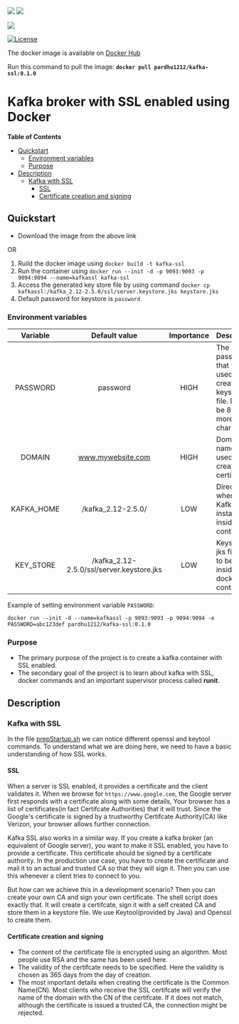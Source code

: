 ![](https://github.com/PardhuMadipalli/kafka-ssl-docker/workflows/Publish%20Docker%20image/badge.svg)  ![](https://github.com/PardhuMadipalli/kafka-ssl-docker/workflows/Shellcheck/badge.svg) 

![](https://img.shields.io/docker/pulls/pardhu1212/kafka-ssl?color=brightgreen&label=Docker%20Pulls)

[![License](https://img.shields.io/badge/License-Apache%202.0-blue.svg)](https://opensource.org/licenses/Apache-2.0)

The docker image is available on [Docker Hub](https://hub.docker.com/r/pardhu1212/kafka-ssl:0.1.0)

Run this command to pull the image: **`docker pull pardhu1212/kafka-ssl:0.1.0`**

# Kafka broker with SSL enabled using Docker
<!-- START doctoc generated TOC please keep comment here to allow auto update -->
<!-- DON'T EDIT THIS SECTION, INSTEAD RE-RUN doctoc TO UPDATE -->
**Table of Contents**

- [Quickstart](#quickstart)
  - [Environment variables](#environment-variables)
  - [Purpose](#purpose)
- [Description](#description)
  - [Kafka with SSL](#kafka-with-ssl)
    - [SSL](#ssl)
    - [Certificate creation and signing](#certificate-creation-and-signing)

<!-- END doctoc generated TOC please keep comment here to allow auto update -->
    
## Quickstart
- Download the image from the above link 
 
 OR
 
1. Ruild the docker image using `docker build -t kafka-ssl`
2. Run the container using `docker run --init -d -p 9093:9093 -p 9094:9094 --name=kafkassl kafka-ssl`
3. Access the generated key store file by using command `docker cp kafkassl:/kafka_2.12-2.5.0/ssl/server.keystore.jks keystore.jks`
4. Default password for keystore is `password`

### Environment variables

| Variable   | Default value                             | Importance | Description                                                                                | 
|:----------:|:-----------------------------------------:|:----------:|:-------------------------------------------------------------------------------------------|
| PASSWORD   | password                                  | HIGH       | The password that will be used to create keystore file. Must be 8 or more characters.      |
| DOMAIN     | www.mywebsite.com                         | HIGH       | Domain name to be used while creating the certificate.                                     |
| KAFKA_HOME | /kafka_2.12-2.5.0/                        | LOW        | Directory where Kafka is installed inside the container.                                   |
| KEY_STORE  | /kafka_2.12-2.5.0/ssl/server.keystore.jks | LOW        | Keystore jks file path to be used inside docker container.                                 | 


Example of setting environment variable `PASSWORD`: 
```
docker run --init -d --name=kafkassl -p 9093:9093 -p 9094:9094 -e PASSWORD=abc123def pardhu1212/kafka-ssl:0.1.0
```


### Purpose
- The primary purpose of the project is to create a kafka container with SSL enabled.
- The secondary goal of the project is to learn about kafka with SSL, docker commands and an important supervisor process called **runit**.

## Description

### Kafka with SSL

In the file [prepStartup.sh](https://github.com/PardhuMadipalli/kafka-ssl-docker/blob/master/prepStartup.sh) we can notice different openssl and keytool commands. To understand what we are doing here, we need to have a basic understanding of how SSL works.

#### SSL
When a server is SSL enabled, it provides a certificate and the client validates it. When we browse for `https://www.google.com`, the Google server first responds with a certificate along with some details,
Your browser has a list of certificates(in fact Certifcate Authorities) that it will trust. Since the Google's certificate is signed by a trustworthy Certifcate Authority(CA) like Verizon, your browser allows further connection.

Kafka SSL also works in a similar way. If you create a kafka broker (an equivalent of Google server), you want to make it SSL enabled, you have to provide a certificate. This certificate should be signed by a certificate authority.
In the production use case, you have to create the certificate and mail it to an actual and trusted CA so that they will sign it. Then you can use this whenever a client tries to connect to you.

But how can we achieve this in a development scenario? Then you can create your own CA and sign your own certificate. The shell script does exactly that. It will create a certifcate, sign it with a self created CA
and store them in a keystore file. We use Keytool(provided by Java) and Openssl to create them.

#### Certificate creation and signing

- The content of the certificate file is encrypted using an algorithm. Most people use RSA and the same has been used here.
- The validity of the certifcate needs to be specified. Here the validity is chosen as 365 days from the day of creation.
- The most important details when creating the certificate is the Common Name(CN). Most clients who receive the SSL certifcate will 
verify the name of the domain with the CN of the certifcate. If it does not match, although the certificate is issued a 
trusted CA, the connection might be rejected.

